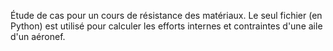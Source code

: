 Étude de cas pour un cours de résistance des matériaux.
Le seul fichier (en Python) est utilisé pour calculer les efforts internes et contraintes d'une aile d'un aéronef.
